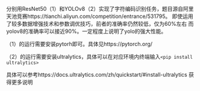 分别用ResNet50（1）和YOLOv8（2）实现了字符编码识别任务，题目源自阿里天池竞赛https://tianchi.aliyun.com/competition/entrance/531795。
即使运用了较多数据增强技术和参数调优技巧，前者的准确率仍然较低，仅为60%左右
而yolov8的准确率可以接近90%。一定程度上说明了yolo的强大性能。

（1）的运行需要安装pytorh即可。具体见https://pytorch.org/  

（2）的运行需要安装ultralytics，具体可以在对应环境内终端输入`<pip install ultralytics>`

具体可以参考https://docs.ultralytics.com/zh/quickstart/#install-ultralytics
获得更多说明




